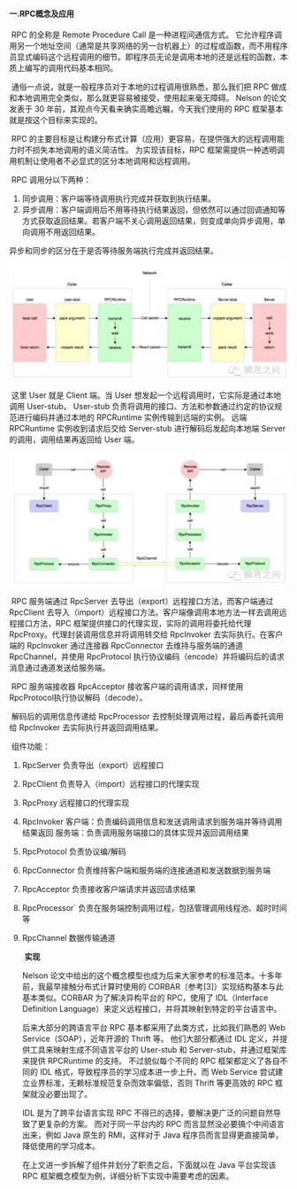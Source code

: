 #### 一.RPC概念及应用

​	RPC 的全称是 Remote Procedure Call 是一种进程间通信方式。 它允许程序调用另一个地址空间（通常是共享网络的另一台机器上）的过程或函数，而不用程序员显式编码这个远程调用的细节。即程序员无论是调用本地的还是远程的函数，本质上编写的调用代码基本相同。

​	通俗一点说，就是一般程序员对于本地的过程调用很熟悉，那么我们把 RPC 做成和本地调用完全类似，那么就更容易被接受，使用起来毫无障碍。 Nelson 的论文发表于 30 年前，其观点今天看来确实高瞻远瞩，今天我们使用的 RPC 框架基本就是按这个目标来实现的。

​	RPC 的主要目标是让构建分布式计算（应用）更容易，在提供强大的远程调用能力时不损失本地调用的语义简洁性。 为实现该目标，RPC 框架需提供一种透明调用机制让使用者不必显式的区分本地调用和远程调用。

​	RPC 调用分以下两种：

1. 同步调用：客户端等待调用执行完成并获取到执行结果。
2. 异步调用：客户端调用后不用等待执行结果返回，但依然可以通过回调通知等方式获取返回结果。若客户端不关心调用返回结果，则变成单向异步调用，单向调用不用返回结果。

异步和同步的区分在于是否等待服务端执行完成并返回结果。

![image-20200409133340952](%E4%B8%80.RPC%E6%A6%82%E5%BF%B5%E5%8F%8A%E5%BA%94%E7%94%A8.assets/image-20200409133340952.png)

​	这里 User 就是 Client 端。当 User 想发起一个远程调用时，它实际是通过本地调用 User-stub。 User-stub 负责将调用的接口、方法和参数通过约定的协议规范进行编码并通过本地的 RPCRuntime 实例传输到远端的实例。 远端 RPCRuntime 实例收到请求后交给 Server-stub 进行解码后发起向本地端 Server 的调用，调用结果再返回给 User 端。

![image-20200409133724059](%E4%B8%80.RPC%E6%A6%82%E5%BF%B5%E5%8F%8A%E5%BA%94%E7%94%A8.assets/image-20200409133724059.png)

​	RPC 服务端通过 RpcServer 去导出（export）远程接口方法，而客户端通过 RpcClient 去导入（import）远程接口方法。客户端像调用本地方法一样去调用远程接口方法，RPC 框架提供接口的代理实现，实际的调用将委托给代理 RpcProxy。代理封装调用信息并将调用转交给 RpcInvoker 去实际执行。在客户端的 RpcInvoker 通过连接器 RpcConnector 去维持与服务端的通道 RpcChannel，并使用 RpcProtocol 执行协议编码（encode）并将编码后的请求消息通过通道发送给服务端。

​	RPC 服务端接收器 RpcAcceptor 接收客户端的调用请求，同样使用RpcProtocol执行协议解码（decode）。

​	解码后的调用信息传递给 RpcProcessor 去控制处理调用过程，最后再委托调用给 RpcInvoker 去实际执行并返回调用结果。

​	组件功能：

1. RpcServer
   负责导出（export）远程接口

2. RpcClient
   负责导入（import）远程接口的代理实现

3. RpcProxy
   远程接口的代理实现

4. RpcInvoker
   客户端：负责编码调用信息和发送调用请求到服务端并等待调用结果返回
   服务端：负责调用服务端接口的具体实现并返回调用结果

5. RpcProtocol
   负责协议编/解码

6. RpcConnector
   负责维持客户端和服务端的连接通道和发送数据到服务端

7. RpcAcceptor
   负责接收客户端请求并返回请求结果

8. RpcProcessor`
   负责在服务端控制调用过程，包括管理调用线程池、超时时间等

9. RpcChannel
   数据传输通道

   ​	**实现**

   Nelson 论文中给出的这个概念模型也成为后来大家参考的标准范本。十多年前，我最早接触分布式计算时使用的 CORBAR（参考[3]）实现结构基本与此基本类似。CORBAR 为了解决异构平台的 RPC，使用了 IDL（Interface Definition Language）来定义远程接口，并将其映射到特定的平台语言中。

   

   后来大部分的跨语言平台 RPC 基本都采用了此类方式，比如我们熟悉的 Web Service（SOAP），近年开源的 Thrift 等。 他们大部分都通过 IDL 定义，并提供工具来映射生成不同语言平台的 User-stub 和 Server-stub，并通过框架库来提供 RPCRuntime 的支持。 不过貌似每个不同的 RPC 框架都定义了各自不同的 IDL 格式，导致程序员的学习成本进一步上升。而 Web Service 尝试建立业界标准，无赖标准规范复杂而效率偏低，否则 Thrift 等更高效的 RPC 框架就没必要出现了。

   

   IDL 是为了跨平台语言实现 RPC 不得已的选择，要解决更广泛的问题自然导致了更复杂的方案。 而对于同一平台内的 RPC 而言显然没必要搞个中间语言出来，例如 Java 原生的 RMI，这样对于 Java 程序员而言显得更直接简单，降低使用的学习成本。

   

   在上文进一步拆解了组件并划分了职责之后，下面就以在 Java 平台实现该 RPC 框架概念模型为例，详细分析下实现中需要考虑的因素。